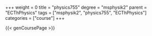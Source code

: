 +++
weight = 0
title = "physics755"
degree = "msphysik2"
parent = "ECThPhysics"
tags = ["msphysik2", "physics755", "ECThPhysics"]
categories = ["course"]
+++

{{< genCoursePage >}}
